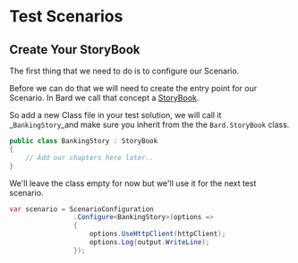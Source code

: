# Test Scenarios

## Create Your StoryBook

The first thing that we need to do is to configure our Scenario.

Before we can do that we will need to create the entry point for our Scenario. In Bard we call that concept a [StoryBook](../../scenario/given/storybook.md).

So add a new Class file in your test solution, we will call it _`BankingStory`_and make sure you inherit from the the `Bard.StoryBook` class.

```csharp
public class BankingStory : StoryBook
{
    // Add our chapters here later..
}
```

We'll leave the class empty for now but we'll use it for the next test scenario.

```csharp
var scenario = ScenarioConfiguration
                .Configure<BankingStory>(options =>
                {
                    options.UseHttpClient(httpClient);
                    options.Log(output.WriteLine);
                });
```



